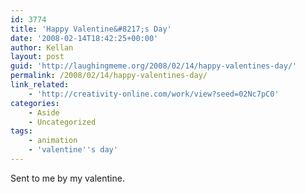 ```yaml
---
id: 3774
title: 'Happy Valentine&#8217;s Day'
date: '2008-02-14T18:42:25+00:00'
author: Kellan
layout: post
guid: 'http://laughingmeme.org/2008/02/14/happy-valentines-day/'
permalink: /2008/02/14/happy-valentines-day/
link_related:
    - 'http://creativity-online.com/work/view?seed=02Nc7pC0'
categories:
    - Aside
    - Uncategorized
tags:
    - animation
    - 'valentine''s day'
---
```


Sent to me by my valentine.